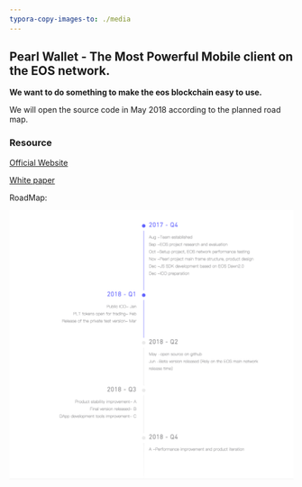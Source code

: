 ```yaml
---
typora-copy-images-to: ./media
---
```


## Pearl Wallet - The Most Powerful Mobile client on the EOS network.

**We want to do something to make the eos blockchain easy to use.**

We will open the source code in May 2018 according to the planned road map.

### Resource

[Official Website](https://pearlwallet.io)

[White paper]()

RoadMap:



![7F905BD8-58B8-42A5-AC1F-58C45A596699](./media/7F905BD8-58B8-42A5-AC1F-58C45A596699.png)

